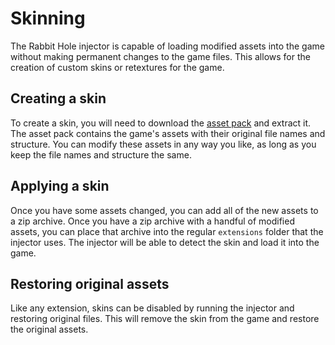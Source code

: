 # Skinning

The Rabbit Hole injector is capable of loading modified assets into the game without making permanent changes to the game files. This allows for the creation of custom skins or retextures for the game.

## Creating a skin

To create a skin, you will need to download the <a href="../../RabbitHoleAssets.zip" download="RabbitHoleAssets.zip">asset pack</a> and extract it. The asset pack contains the game's assets with their original file names and structure. You can modify these assets in any way you like, as long as you keep the file names and structure the same.

## Applying a skin

Once you have some assets changed, you can add all of the new assets to a zip archive. Once you have a zip archive with a handful of modified assets, you can place that archive into the regular `extensions` folder that the injector uses. The injector will be able to detect the skin and load it into the game.

## Restoring original assets

Like any extension, skins can be disabled by running the injector and restoring original files. This will remove the skin from the game and restore the original assets.
